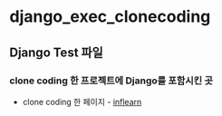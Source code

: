 # django_exec_clonecoding

## Django Test 파일

### clone coding 한 프로젝트에 Django를 포함시킨 곳

* clone coding 한 페이지 - [inflearn](inflearn.com)
